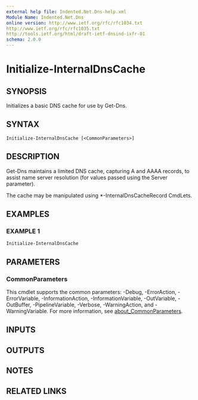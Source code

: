 ```yaml
---
external help file: Indented.Net.Dns-help.xml
Module Name: Indented.Net.Dns
online version: http://www.ietf.org/rfc/rfc1034.txt
http://www.ietf.org/rfc/rfc1035.txt
http://tools.ietf.org/html/draft-ietf-dnsind-ixfr-01
schema: 2.0.0
---
```


# Initialize-InternalDnsCache

## SYNOPSIS
Initializes a basic DNS cache for use by Get-Dns.

## SYNTAX

```
Initialize-InternalDnsCache [<CommonParameters>]
```

## DESCRIPTION
Get-Dns maintains a limited DNS cache, capturing A and AAAA records, to assist name server resolution (for values passed using the Server parameter).

The cache may be manipulated using *-InternalDnsCacheRecord CmdLets.

## EXAMPLES

### EXAMPLE 1
```
Initialize-InternalDnsCache
```

## PARAMETERS

### CommonParameters
This cmdlet supports the common parameters: -Debug, -ErrorAction, -ErrorVariable, -InformationAction, -InformationVariable, -OutVariable, -OutBuffer, -PipelineVariable, -Verbose, -WarningAction, and -WarningVariable. For more information, see [about_CommonParameters](http://go.microsoft.com/fwlink/?LinkID=113216).

## INPUTS

## OUTPUTS

## NOTES

## RELATED LINKS
